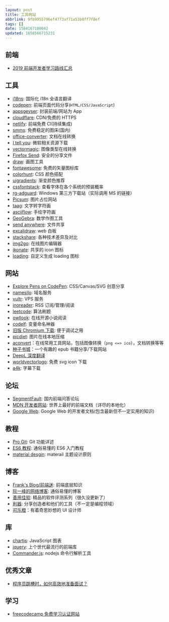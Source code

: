 ```yaml
---
layout: post
title: 工具网站
abbrlink: 9fb9955796ef4773af71a53b8ff7f8ef
tags: []
date: 1584167100042
updated: 1656566715231
---
```


## 前端

*   [2019 前端开发者学习路线汇总](https://frontendmasters.com/books/front-end-handbook/2019/)

## 工具

*   [i18ns](https://i18ns.com/): 国际化 i18n 全语言翻译
*   [codepen](https://codepen.io/): 前端页面代码分享(`HTML/CSS/JavaScript`)
*   [appsgeyser](https://www.appsgeyser.com/): 封装前端/网站为 App
*   [cloudflare](https://www.cloudflare.com/): CDN/免费的 HTTPS
*   [netlify](https://www.netlify.com/): 前端免费 CI(持续集成)
*   [smms](https://sm.ms/): 免费稳定的图床(国内)
*   [office-converter](https://cn.office-converter.com/Online-Document-Converter): 文档在线转换
*   [I tell you](https://msdn.itellyou.cn/): 微软相关资源下载
*   [vectormagic](https://vectormagic.com/): 图像类型在线转换
*   [Firefox Send](https://send.firefox.com/): 安全的分享文件
*   [draw](https://www.draw.io/): 画图工具
*   [fontawesome](https://fontawesome.com/icons): 免费的矢量图标库
*   [colorhunt](https://colorhunt.co/): CSS 颜色搭配
*   [uigradients](https://uigradients.com/): 渐变颜色推荐
*   [cssfontstack](https://www.cssfontstack.com/): 查看字体在各个系统的预装概率
*   [rg-adguard](https://tb.rg-adguard.net/): Windows 第三方下载站（实际调用 MS 的链接）
*   [Picsum](https://picsum.photos/): 图片占位网站
*   [taag](http://patorjk.com/software/taag/): 文字转字符画
*   [asciiflow](http://asciiflow.com/): 手绘字符画
*   [GeoGebra](https://www.geogebra.org/): 数学作图工具
*   [send anywhere](https://send-anywhere.com/): 文件共享
*   [excalidraw](https://github.com/excalidraw/excalidraw): web 白板
*   [stackshare](https://stackshare.io/): 各种技术差异及对比
*   [img2go](https://www.img2go.com/zh): 在线图片编辑器
*   [ikonate](https://ikonate.com/): 共享的 icon 图标
*   [loading](https://loading.io/): 自定义生成 loading 图标

## 网站

*   [Explore Pens on CodePen](https://codepen.io/pens/): CSS/Canvas/SVG 创意分享
*   [namesilo](https://www.namesilo.com/): 域名服务
*   [vultr](https://www.vultr.com/): VPS 服务
*   [inoreader](https://www.inoreader.com/): RSS 订阅/管理/阅读
*   [leetcode](https://leetcode.com/problemset/all/): 算法刷题
*   [owllook](https://www.owllook.net/): 在线开源小说阅读
*   [codelf](https://unbug.github.io/codelf/): 变量命名神器
*   [旧版 Chromium 下载](https://sourceforge.net/projects/crportable/files/): 便于调试之用
*   [picdiet](https://www.picdiet.com/zh-cn): 图片在线本地压缩
*   [aconvert](https://www.aconvert.com/)：在线常用工具网站，包括图像转换（`png <=> ico`），文档转换等等
*   [种子书城](https://zhongzisc.blogspot.com/)：一个有趣的 epub 书籍分享/下载网站
*   [DeepL 深度翻译](https://www.deepl.com/translator)
*   [worldvectorlogo](https://worldvectorlogo.com/): 免费 svg icon 下载
*   [a4k](https://www.a4k.net/): 字幕下载

## 论坛

*   [SegmentFault](https://segmentfault.com/): 国内前端问答论坛
*   [MDN 开发者网站](https://developer.mozilla.org/zh-CN/): 世界上最好的前端文档（详尽的本地化）
*   [Google Web](https://developers.google.com/web/): Google Web 的开发者文档(包含最新但不一定实用的知识)

## 教程

*   [Pro Git](https://git-scm.com/book/zh/v1): Git 功能详述
*   [ES6 教程](http://es6.ruanyifeng.com/): 通俗易懂的 ES6 入门教程
*   [material desgin](https://material.io/design/): materail 主题设计原则

## 博客

*   [Frank's Blog/前端迷](http://ru23.com/): 前端底层知识
*   [阮一峰的网络博客](http://www.ruanyifeng.com/blog/): 通俗易懂的博客
*   [善用佳软](http://xbeta.info/): 精品的软件评测系列（很久没更新了）
*   [利器](https://liqi.io/): 分享创造者和他们的工具（不一定是编程领域）
*   [可乐橙](https://colachan.com/)：有着奇思妙想的 UI 设计师

## 库

*   [chartjs](https://www.chartjs.org/): JavaScript 图表
*   [jquery](https://jquery.com/): 上个世代最流行的前端库
*   [Commander.js](https://github.com/tj/commander.js/blob/master/Readme_zh-CN.md): nodejs 命令行解析工具

## 优秀文章

*   [程序员跳槽时，如何高效地准备面试？](https://juejin.im/post/5aa0d65a5188251880387b01)

## 学习

*   [freecodecamp 免费学习认证网站](https://www.freecodecamp.org/learn/front-end-libraries/react/create-a-simple-jsx-element)
